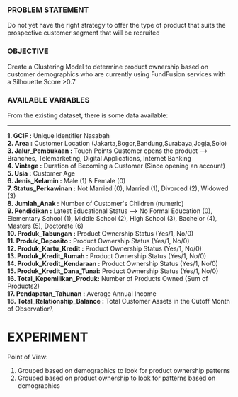 ### **PROBLEM STATEMENT**
Do not yet have the right strategy to offer the type of product that suits the prospective customer segment that will be recruited

### **OBJECTIVE**
Create a Clustering Model to determine product ownership based on customer demographics who are currently using FundFusion services with a Silhouette Score >0.7

### **AVAILABLE VARIABLES**
From the existing dataset, there is some data available:


---
**1. GCIF                     :** Unique Identifier Nasabah\
**2. Area                     :** Customer Location (Jakarta,Bogor,Bandung,Surabaya,Jogja,Solo)\
**3. Jalur_Pembukaan          :** Touch Points Customer opens the product --> Branches, Telemarketing, Digital Applications, Internet Banking\
**4. Vintage                  :** Duration of Becoming a Customer (Since opening an account)\
**5. Usia                     :** Customer Age\
**6. Jenis_Kelamin            :** Male (1) & Female (0)\
**7. Status_Perkawinan        :** Not Married (0), Married (1), Divorced (2), Widowed (3)\
**8. Jumlah_Anak              :** Number of Customer's Children (numeric)\
**9. Pendidikan               :** Latest Educational Status --> No Formal Education (0), Elementary School (1), Middle School (2), High School (3), Bachelor (4), Masters (5), Doctorate (6)\
**10. Produk_Tabungan         :** Product Ownership Status (Yes/1, No/0)\
**11. Produk_Deposito         :** Product Ownership Status (Yes/1, No/0)\
**12. Produk_Kartu_Kredit     :** Product Ownership Status (Yes/1, No/0)\
**13. Produk_Kredit_Rumah     :** Product Ownership Status (Yes/1, No/0)\
**14. Produk_Kredit_Kendaraan :** Product Ownership Status (Yes/1, No/0)\
**15. Produk_Kredit_Dana_Tunai:** Product Ownership Status (Yes/1, No/0)\
**16. Total_Kepemilikan_Produk:** Number of Products Owned (Sum of Products2)\
**17. Pendapatan_Tahunan      :** Average Annual Income\
**18. Total_Relationship_Balance :** Total Customer Assets in the Cutoff Month of Observation\


# **EXPERIMENT**
Point of View:
1. Grouped based on demographics to look for product ownership patterns
2. Grouped based on product ownership to look for patterns based on demographics

